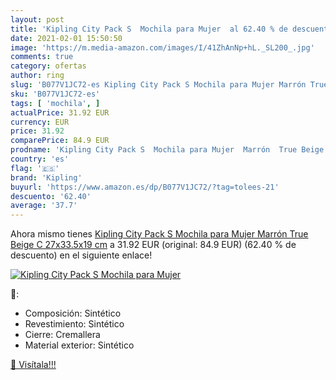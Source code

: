 ```yaml
---
layout: post
title: 'Kipling City Pack S  Mochila para Mujer  al 62.40 % de descuento'
date: 2021-02-01 15:50:50
image: 'https://m.media-amazon.com/images/I/41ZhAnNp+hL._SL200_.jpg'
comments: true
category: ofertas
author: ring
slug: 'B077V1JC72-es Kipling City Pack S Mochila para Mujer Marrón True Beige C...'
sku: 'B077V1JC72-es'
tags: [ 'mochila', ]
actualPrice: 31.92 EUR
currency: EUR
price: 31.92
comparePrice: 84.9 EUR
prodname: 'Kipling City Pack S  Mochila para Mujer  Marrón  True Beige C   27x33.5x19 cm'
country: 'es'
flag: '🇪🇸'
brand: 'Kipling'
buyurl: 'https://www.amazon.es/dp/B077V1JC72/?tag=tolees-21'
descuento: '62.40'
average: '37.7'
---
```


Ahora mismo tienes [Kipling City Pack S  Mochila para Mujer  Marrón  True Beige C   27x33.5x19 cm](https://www.amazon.es/dp/B077V1JC72/?tag=tolees-21) a 31.92 EUR (original: 84.9 EUR) (62.40 %  de descuento) en el siguiente enlace!

[![Kipling City Pack S  Mochila para Mujer ](https://m.media-amazon.com/images/I/41ZhAnNp+hL._SL200_.jpg)](https://www.amazon.es/dp/B077V1JC72/?tag=tolees-21)

🔎:

- Composición: Sintético
- Revestimiento: Sintético
- Cierre: Cremallera
- Material exterior: Sintético

[🛒 Visítala!!!](https://www.amazon.es/dp/B077V1JC72/?tag=tolees-21)
